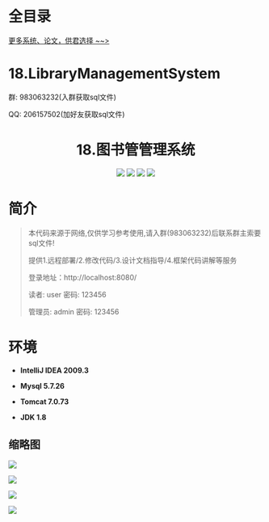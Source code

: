 # 全目录

[更多系统、论文，供君选择 ~~>](https://www.yuque.com/wisebit/blog)

# 18.LibraryManagementSystem

<p>群: 983063232(入群获取sql文件)</p>
<p>QQ: 206157502(加好友获取sql文件)</p>

<p><h1 align="center">18.图书管管理系统</h1></p>

<p align="center">
	<img src="https://img.shields.io/badge/jdk-1.8-orange.svg"/>
    <img src="https://img.shields.io/badge/servlet-1.8-lightgrey.svg"/>
    <img src="https://img.shields.io/badge/jdbc-3.x-blue.svg"/>
    <img src="https://img.shields.io/badge/jsp-MIT-brightgreen.svg"/>
</p>

# 简介
> 本代码来源于网络,仅供学习参考使用,请入群(983063232)后联系群主索要sql文件!
>
> 提供1.远程部署/2.修改代码/3.设计文档指导/4.框架代码讲解等服务
>
> 登录地址：http://localhost:8080/
>
> 读者: user   密码: 123456
> 
> 管理员: admin   密码: 123456
>


# 环境

- <b>IntelliJ IDEA 2009.3</b>

- <b>Mysql 5.7.26</b>

- <b>Tomcat 7.0.73</b>

- <b>JDK 1.8</b>


## 缩略图

![](https://bitwise.oss-cn-heyuan.aliyuncs.com/2024/9/10/e9c63e89-653e-4229-8f44-bbfb8cf0ff77.png)

![](https://bitwise.oss-cn-heyuan.aliyuncs.com/2024/9/10/35c266db-60ec-4cef-bdcc-ff5cff021b03.png)

![](https://bitwise.oss-cn-heyuan.aliyuncs.com/2024/9/10/e0371e4a-f18f-4807-bb2b-b879e4460118.png)

![](https://bitwise.oss-cn-heyuan.aliyuncs.com/2024/9/10/6fc122ea-29c2-4746-bb8b-07db86528224.png)


